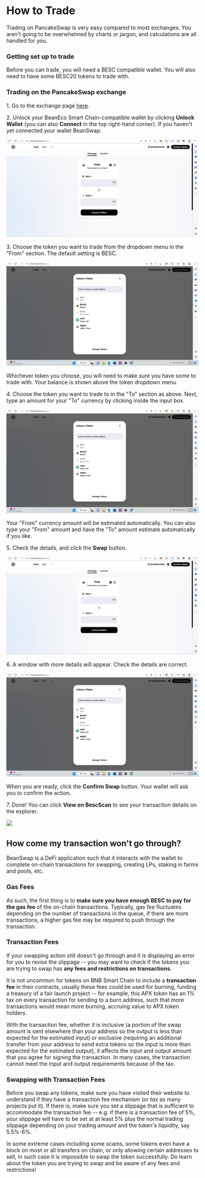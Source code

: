 # How to Trade

Trading on PancakeSwap is very easy compared to most exchanges. You aren't going to be overwhelmed by charts or jargon, and calculations are all handled for you.

### Getting set up to trade

Before you can trade, you will need a BESC compatible wallet.  You will also need to have some BESC20 tokens to trade with.

### Trading on the PancakeSwap exchange

1\. Go to the exchange page [here](https://beanswap.finance/swap).

2\. Unlock your BeanEco Smart Chain-compatible wallet by clicking **Unlock Wallet** (you can also **Connect** in the top right-hand corner). If you haven't yet connected your wallet BeanSwap.

![](<../../../../../.gitbook/assets/Screenshot (3).png>)

3\. Choose the token you want to trade from the dropdown menu in the "From" section. The default setting is BESC.

![](<../../../../../.gitbook/assets/Screenshot (4).png>)

Whichever token you choose, you will need to make sure you have some to trade with. Your balance is shown above the token dropdown menu.

4\. Choose the token you want to trade to in the "To" section as above. Next, type an amount for your "To" currency by clicking inside the input box.

![](<../../../../../.gitbook/assets/Screenshot (4).png>)

Your "From" currency amount will be estimated automatically. You can also type your "From" amount and have the "To" amount estimate automatically if you like.

5\. Check the details, and click the **Swap** button.

![](<../../../../../.gitbook/assets/Screenshot (3).png>)

6\. A window with more details will appear. Check the details are correct.

![](<../../../../../.gitbook/assets/Screenshot (4).png>)

When you are ready, click the **Confirm Swap** button. Your wallet will ask you to confirm the action.

7\. Done! You can click **View on BescScan** to see your transaction details on the explorer.

![](broken-reference)

## How come my transaction won't go through?

BeanSwap is a DeFi application such that it interacts with the wallet to complete on-chain transactions for swapping, creating LPs, staking in farms and pools, etc. &#x20;

### Gas Fees

As such, the first thing is to **make sure you have enough BESC to pay for the gas fee** of the on-chain transactions. Typically, gas fee fluctuates depending on the number of transactions in the queue, if there are more transactions, a higher gas fee may be required to push through the transaction.

### Transaction Fees

If your swapping action still doesn't go through and it is displaying an error for you to revise the slippage -- you may want to check if the tokens you are trying to swap has **any fees and restrictions on transactions**.

It is not uncommon for tokens on BNB Smart Chain to include a **transaction fee** in their contracts, usually these fees could be used for burning, funding a treasury of a fair launch project -- for example, this APX token has an 1% tax on every transaction for sending to a burn address, such that more transactions would mean more burning, accruing value to APX token holders.&#x20;

With the transaction fee, whether it is inclusive (a portion of the swap amount is sent elsewhere than your address so the output is less than expected for the estimated input) or exclusive (requiring an additional transfer from your address to send extra tokens so the input is more than expected for the estimated output), it affects the input and output amount that you agree for signing the transaction. In many cases, the transaction cannot meet the input and output requirements because of the tax.

### Swapping with Transaction Fees

Before you swap any tokens, make sure you have visited their website to understand if they have a transaction fee mechanism (or _tax_ as many projects put it). If there is, make sure you set a slippage that is sufficient to accommodate the transaction fee -- e.g. if there is a transaction fee of 5%, your slippage will have to be set at at least 5% plus the normal trading slippage depending on your trading amount and the token's liquidity, say 5.5%-6%.&#x20;

In some extreme cases including some scams, some tokens even have a block on most or all transfers on chain, or only allowing certain addresses to sell, in such case it is impossible to swap the token successfully. Do learn about the token you are trying to swap and be aware of any fees and restrictions!
